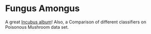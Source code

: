 # Fungus Amongus
A great [Incubus album](https://www.youtube.com/watch?v=SwlbtbtkNP8&list=PLN7BvP0560EFWmU-k2xqT6Po-flMX08wW)!  Also, a Comparison of different 
classifiers on Poisonous Mushroom data set.
